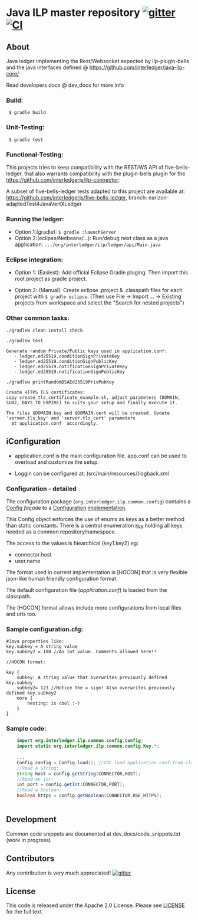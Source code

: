 # Java ILP master repository [![gitter][gitter-image]][gitter-url] [![CI][CI-image]][CI-url] 

[gitter-image]: https://badges.gitter.im/interledger/java.svg
[gitter-url]: https://gitter.im/interledger/java

[CI-image]: https://travis-ci.org/everis-innolab/java-ilp-master.svg?branch=master
[CI-url]: https://travis-ci.org/everis-innolab/java-ilp-master

## About
Java ledger implementing the Rest/Websocket expected by ilp-plugin-bells and the java interfaces defined @ https://github.com/interledger/java-ilp-core/ 

Read developers docs @ dev_docs for more info

### Build:
```  $ gradle build ```

### Unit-Testing:
```  $ gradle test ```

### Functional-Testing:
   This projects tries to keep compatibility with the REST/WS API of five-bells-ledger, that also warrants
   compatibility with the plugin-bells plugin for the https://github.com/interledgerjs/ilp-connector:

   A subset of five-bells-ledger tests adapted to this project are available at:
   https://github.com/interledgerjs/five-bells-ledger, branch: earizon-adaptedTest4JavaVertXLedger

### Running the ledger:
  * Option 1:(gradle): ``` $ gradle :launchServer ```
  * Option 2:(eclipse/Netbeans/...): Run/debug next class as a java application:
     ```.../org/interledger/ilp/ledger/api/Main.java ```

### Eclipse integration:
  * Option 1: (Easiest): Add official Eclipse Gradle pluging. Then import this root project as gradle project.
  
  * Option 2: (Manual): Create eclipse .project & .classpath files for each project with ``` $ gradle eclipse ```.
    (Then use File -> Import ... -> Existing projects from workspace and select the "Search for nested projects")

### Other common tasks:
``` 
./gradlew clean install check
```

``` 
./gradlew test
```

``` 
Generate random Private/Public keys used in application.conf: 
   - ledger.ed25519.conditionSignPrivateKey 
   - ledger.ed25519.conditionSignPublicKey
   - ledger.ed25519.notificationSignPrivateKey
   - ledger.ed25519.notificationSignPublicKey

./gradlew printRandomDSAEd25519PrivPubKey
``` 

```
Create HTTPS TLS certificates:
copy create_tls_certificate_example.sh, adjust parameters (DOMAIN, SUBJ, DAYS_TO_EXPIRE) to suits your setup and finally execute it.

The files $DOMAIN.key and $DOMAIN.cert will be created. Update 'server.tls_key' and 'server.tls_cert' parameters 
  at application.conf  accordingly.
```

## iConfiguration

 * application.conf is the main configuration file. app.conf can be used to overload and customize the setup.

 * Loggin can be configured at: (src/main/resources/)logback.xml

### Configuration - detailed
The configuration package (`org.interledger.ilp.common.config`) contains a [Config](blob/master/src/main/java/org/interledger/ilp/common/config/Config) *façade* to a [Configuration](blob/master/src/main/java/org/interledger/ilp/common/config/core/Configuration.java) [implementation](blob/master/src/main/java/org/interledger/ilp/common/config/core/DefaultConfigurationImpl.java).

This Config object enforces the use of enums as keys as a better method than static constants. There is a central enumeration [`Key`](blob/master/src/main/java/org/interledger/ilp/common/config/Key) holding all keys needed as a common repository/namespace.

The access to the values is hiearchical (key1.key2) eg:

- connector.host
- user.name  

The format used in current implementation is [HOCON] that is very flexible json-like human friendly configuration format.

The default configuration file (*application.conf*) is loaded from the classpath. 

The [HOCON] format allows include more configurations from local files and urls too.

### Sample configuration.cfg:

```
#Java properties like:
key.subkey = A string value
key.subkey2 = 100 //An int value. Comments allowed here!!

//HOCON format:

key {
    subkey: A string value that overwrites previously defined key.subkey
    subkey2= 123 //Notice the = sign! Also overwrites previously defined key.subkey2
    more {
        nesting: is cool :-)
    }
}

```

### Sample code:

``` java
    import org.interledger.ilp.common.config.Config;
    import static org.interledger.ilp.common.config.Key.*;
    
    ...
    Config config = Config.load(); //COC load application.conf from classpath
    //Read a String:
    String host = config.getString(CONNECTOR,HOST);
    //Read an int:
    int port = config.getInt(CONNECTOR,PORT);
    //Read a boolean:
    boolean https = config.getBoolean(CONNECTOR,USE_HTTPS);
    
```



## Development

Common code snippets are documented at dev_docs/code_snippets.txt (work in progress)

## Contributors

Any contribution is very much appreciated! [![gitter][gitter-image]][gitter-url]

## License

This code is released under the Apache 2.0 License. Please see [LICENSE](LICENSE) for the full text.
